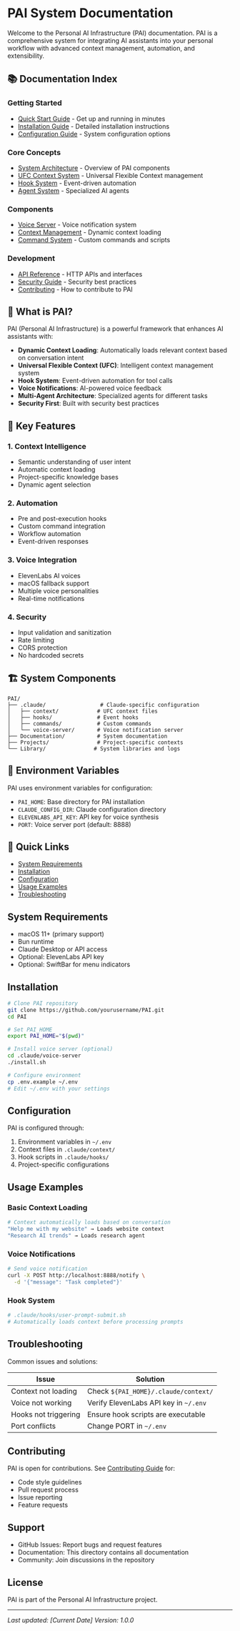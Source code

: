 # PAI System Documentation

Welcome to the Personal AI Infrastructure (PAI) documentation. PAI is a comprehensive system for integrating AI assistants into your personal workflow with advanced context management, automation, and extensibility.

## 📚 Documentation Index

### Getting Started
- [Quick Start Guide](./quick-start.md) - Get up and running in minutes
- [Installation Guide](./installation.md) - Detailed installation instructions
- [Configuration Guide](./configuration.md) - System configuration options

### Core Concepts
- [System Architecture](./architecture.md) - Overview of PAI components
- [UFC Context System](./ufc-context-system.md) - Universal Flexible Context management
- [Hook System](./hook-system.md) - Event-driven automation
- [Agent System](./agent-system.md) - Specialized AI agents

### Components
- [Voice Server](../voice-server/README.md) - Voice notification system
- [Context Management](./context-management.md) - Dynamic context loading
- [Command System](./command-system.md) - Custom commands and scripts

### Development
- [API Reference](./api-reference.md) - HTTP APIs and interfaces
- [Security Guide](./security.md) - Security best practices
- [Contributing](./contributing.md) - How to contribute to PAI

## 🚀 What is PAI?

PAI (Personal AI Infrastructure) is a powerful framework that enhances AI assistants with:

- **Dynamic Context Loading**: Automatically loads relevant context based on conversation intent
- **Universal Flexible Context (UFC)**: Intelligent context management system
- **Hook System**: Event-driven automation for tool calls
- **Voice Notifications**: AI-powered voice feedback
- **Multi-Agent Architecture**: Specialized agents for different tasks
- **Security First**: Built with security best practices

## 🎯 Key Features

### 1. Context Intelligence
- Semantic understanding of user intent
- Automatic context loading
- Project-specific knowledge bases
- Dynamic agent selection

### 2. Automation
- Pre and post-execution hooks
- Custom command integration
- Workflow automation
- Event-driven responses

### 3. Voice Integration
- ElevenLabs AI voices
- macOS fallback support
- Multiple voice personalities
- Real-time notifications

### 4. Security
- Input validation and sanitization
- Rate limiting
- CORS protection
- No hardcoded secrets

## 🏗️ System Components

```
PAI/
├── .claude/                 # Claude-specific configuration
│   ├── context/            # UFC context files
│   ├── hooks/              # Event hooks
│   ├── commands/           # Custom commands
│   └── voice-server/       # Voice notification server
├── Documentation/          # System documentation
├── Projects/               # Project-specific contexts
└── Library/               # System libraries and logs
```

## 🔧 Environment Variables

PAI uses environment variables for configuration:

- `PAI_HOME`: Base directory for PAI installation
- `CLAUDE_CONFIG_DIR`: Claude configuration directory
- `ELEVENLABS_API_KEY`: API key for voice synthesis
- `PORT`: Voice server port (default: 8888)

## 📖 Quick Links

- [System Requirements](#system-requirements)
- [Installation](#installation)
- [Configuration](#configuration)
- [Usage Examples](#usage-examples)
- [Troubleshooting](#troubleshooting)

## System Requirements

- macOS 11+ (primary support)
- Bun runtime
- Claude Desktop or API access
- Optional: ElevenLabs API key
- Optional: SwiftBar for menu indicators

## Installation

```bash
# Clone PAI repository
git clone https://github.com/yourusername/PAI.git
cd PAI

# Set PAI_HOME
export PAI_HOME="$(pwd)"

# Install voice server (optional)
cd .claude/voice-server
./install.sh

# Configure environment
cp .env.example ~/.env
# Edit ~/.env with your settings
```

## Configuration

PAI is configured through:
1. Environment variables in `~/.env`
2. Context files in `.claude/context/`
3. Hook scripts in `.claude/hooks/`
4. Project-specific configurations

## Usage Examples

### Basic Context Loading
```bash
# Context automatically loads based on conversation
"Help me with my website" → Loads website context
"Research AI trends" → Loads research agent
```

### Voice Notifications
```bash
# Send voice notification
curl -X POST http://localhost:8888/notify \
  -d '{"message": "Task completed"}'
```

### Hook System
```yaml
# .claude/hooks/user-prompt-submit.sh
# Automatically loads context before processing prompts
```

## Troubleshooting

Common issues and solutions:

| Issue | Solution |
|-------|----------|
| Context not loading | Check `${PAI_HOME}/.claude/context/` |
| Voice not working | Verify ElevenLabs API key in `~/.env` |
| Hooks not triggering | Ensure hook scripts are executable |
| Port conflicts | Change PORT in `~/.env` |

## Contributing

PAI is open for contributions. See [Contributing Guide](./contributing.md) for:
- Code style guidelines
- Pull request process
- Issue reporting
- Feature requests

## Support

- GitHub Issues: Report bugs and request features
- Documentation: This directory contains all documentation
- Community: Join discussions in the repository

## License

PAI is part of the Personal AI Infrastructure project.

---

*Last updated: [Current Date]*
*Version: 1.0.0*
